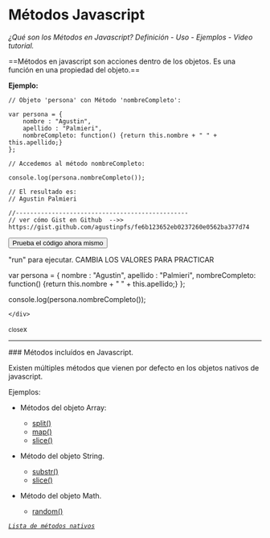 # Métodos Javascript

*¿Qué son los Métodos en Javascript? Definición - Uso - Ejemplos - Video tutorial.*

==Métodos en javascript son acciones dentro de los objetos.
Es una función en una propiedad del objeto.==

**Ejemplo:**

<!-- code whit highlight: -->
<pre data-start="0"><code class="line-numbers language-javascript">// Objeto 'persona' con Método 'nombreCompleto':

var persona = {
    nombre : "Agustin",
    apellido : "Palmieri",
    nombreCompleto: function() {return this.nombre + " " + this.apellido;}
};

// Accedemos al método nombreCompleto:

console.log(persona.nombreCompleto());

// El resultado es:
// Agustin Palmieri

//------------------------------------------------
// ver cómo Gist en Github  -->> https://gist.github.com/agustinpfs/fe6b123652eb0237260e0562ba377d74
</code></pre>

<button class="post-content_button-console">Prueba el código ahora mismo</button>

<div class="post-content_console">

<p>"run" para ejecutar. <span class="post-content_console-mark">CAMBIA LOS VALORES PARA PRACTICAR</span></p>
    
<div id="my-el" >
<script src="https://embed.tonicdev.com" data-element-id="my-el" ></script>       
var persona = {
    nombre : "Agustin",
    apellido : "Palmieri",
    nombreCompleto: function() {return this.nombre + " " + this.apellido;}
};

console.log(persona.nombreCompleto());

    </div>
<span class="post-content_buttonx-console"><small>close</small>x</span>
</div>



<hr>
### Métodos incluídos en Javascript.

Existen múltiples métodos que vienen por defecto en los objetos nativos de javascript.


Ejemplos:

* Métodos del objeto Array:
	* [split()](#)
	* [map()](#)
	* [slice()](#)

* Método del objeto String.
	* [substr()](#)
	* [slice()](#)

* Método del objeto Math.
	* [random()](#) 




[*`Lista de métodos nativos`*](#)
